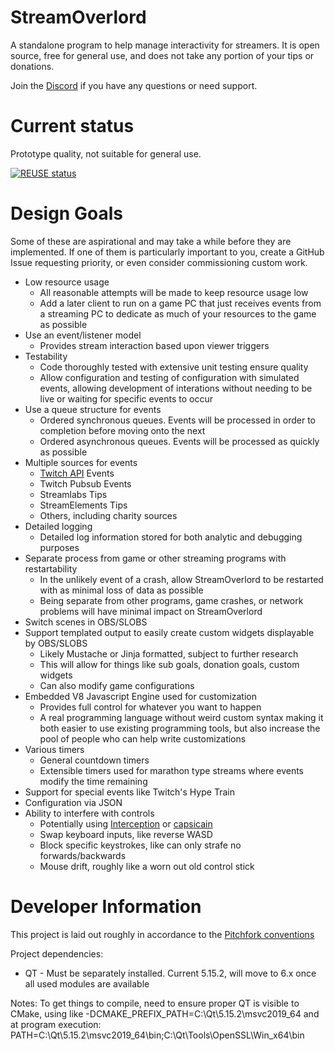 <!--
SPDX-FileCopyrightText: 2021 Number6174
SPDX-License-Identifier: CC0-1.0
-->

# StreamOverlord

A standalone program to help manage interactivity for streamers. It is open source, free for general use, and does not take any portion of your tips or donations.

Join the [Discord](https://discord.gg/MpN36Fnpf2) if you have any questions or need support.

# Current status
Prototype quality, not suitable for general use. 

[![REUSE status](https://api.reuse.software/badge/github.com/number6174/streamoverlord)](https://api.reuse.software/info/github.com/number6174/streamoverlord)


# Design Goals

Some of these are aspirational and may take a while before they are implemented. If one of them is particularly important to you, create a GitHub Issue requesting priority, or even consider commissioning custom work.

* Low resource usage
  * All reasonable attempts will be made to keep resource usage low
  * Add a later client to run on a game PC that just receives events from a streaming PC to dedicate as much of your resources to the game as possible
* Use an event/listener model
  * Provides stream interaction based upon viewer triggers
* Testability
  * Code thoroughly tested with extensive unit testing ensure quality
  * Allow configuration and testing of configuration with simulated events, allowing development of interations without needing to be live or waiting for specific events to occur
* Use a queue structure for events
  * Ordered synchronous queues. Events will be processed in order to completion before moving onto the next
  * Ordered asynchronous queues. Events will be processed as quickly as possible
* Multiple sources for events
  * [Twitch API](https://dev.twitch.tv/docs/api/) Events
  * Twitch Pubsub Events
  * Streamlabs Tips
  * StreamElements Tips
  * Others, including charity sources
* Detailed logging
  * Detailed log information stored for both analytic and debugging purposes
* Separate process from game or other streaming programs with restartability
  * In the unlikely event of a crash, allow StreamOverlord to be restarted with as minimal loss of data as possible
  * Being separate from other programs, game crashes, or network problems will have minimal impact on StreamOverlord
* Switch scenes in OBS/SLOBS
* Support templated output to easily create custom widgets displayable by OBS/SLOBS
  * Likely Mustache or Jinja formatted, subject to further research
  * This will allow for things like sub goals, donation goals, custom widgets
  * Can also modify game configurations
* Embedded V8 Javascript Engine used for customization
  * Provides full control for whatever you want to happen
  * A real programming language without weird custom syntax making it both easier to use existing programming tools, but also increase the pool of people who can help write customizations
* Various timers
  * General countdown timers
  * Extensible timers used for marathon type streams where events modify the time remaining
* Support for special events like Twitch's Hype Train
* Configuration via JSON
* Ability to interfere with controls
  * Potentially using [Interception](https://github.com/oblitum/Interception) or [capsicain](https://github.com/cajhin/capsicain)
  * Swap keyboard inputs, like reverse WASD
  * Block specific keystrokes, like can only strafe no forwards/backwards
  * Mouse drift, roughly like a worn out old control stick

# Developer Information

This project is laid out roughly in accordance to the [Pitchfork conventions](https://github.com/vector-of-bool/pitchfork)

Project dependencies:
* QT - Must be separately installed. Current 5.15.2, will move to 6.x once all used modules are available

Notes:
To get things to compile, need to ensure proper QT is visible to CMake, using like
-DCMAKE_PREFIX_PATH=C:\Qt\5.15.2\msvc2019_64
and at program execution:
PATH=C:\Qt\5.15.2\msvc2019_64\bin\;C:\Qt\Tools\OpenSSL\Win_x64\bin